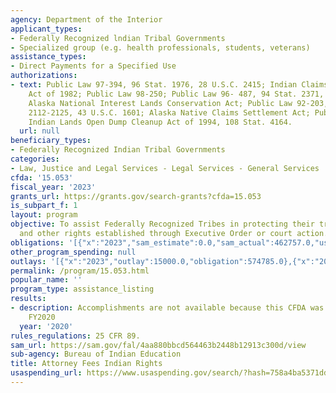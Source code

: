 ```yaml
---
agency: Department of the Interior
applicant_types:
- Federally Recognized lndian Tribal Governments
- Specialized group (e.g. health professionals, students, veterans)
assistance_types:
- Direct Payments for a Specified Use
authorizations:
- text: Public Law 97-394, 96 Stat. 1976, 28 U.S.C. 2415; Indian Claims Limitation
    Act of 1982; Public Law 98-250; Public Law 96- 487, 94 Stat. 2371, 16 U.S.C. 3101;
    Alaska National Interest Lands Conservation Act; Public Law 92-203, 106 Stat.
    2112-2125, 43 U.S.C. 1601; Alaska Native Claims Settlement Act; Public Law 103-399;
    Indian Lands Open Dump Cleanup Act of 1994, 108 Stat. 4164.
  url: null
beneficiary_types:
- Federally Recognized Indian Tribal Governments
categories:
- Law, Justice and Legal Services - Legal Services - General Services
cfda: '15.053'
fiscal_year: '2023'
grants_url: https://grants.gov/search-grants?cfda=15.053
is_subpart_f: 1
layout: program
objective: To assist Federally Recognized Tribes in protecting their treaty rights
  and other rights established through Executive Order or court action.
obligations: '[{"x":"2023","sam_estimate":0.0,"sam_actual":462757.0,"usa_spending_actual":462757.0},{"x":"2024","sam_estimate":0.0,"sam_actual":686174.0,"usa_spending_actual":861174.0},{"x":"2025","sam_estimate":0.0,"sam_actual":1800000.0,"usa_spending_actual":0.0}]'
other_program_spending: null
outlays: '[{"x":"2023","outlay":15000.0,"obligation":574785.0},{"x":"2024","outlay":0.0,"obligation":178000.0},{"x":"2025","outlay":0.0,"obligation":0.0}]'
permalink: /program/15.053.html
popular_name: ''
program_type: assistance_listing
results:
- description: Accomplishments are not available because this CFDA was not used in
    FY2020
  year: '2020'
rules_regulations: 25 CFR 89.
sam_url: https://sam.gov/fal/4aa880bbcd564463b2448b12913c300d/view
sub-agency: Bureau of Indian Education
title: Attorney Fees Indian Rights
usaspending_url: https://www.usaspending.gov/search/?hash=758a4ba5371dd5efc5bcc96466a12d9a
---
```

